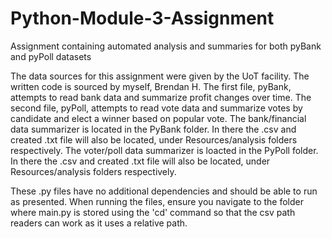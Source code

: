 # Python-Module-3-Assignment
Assignment containing automated analysis and summaries for both pyBank and pyPoll datasets

The data sources for this assignment were given by the UoT facility. The written code is sourced by myself, Brendan H.
The first file, pyBank, attempts to read bank data and summarize profit changes over time.
The second file, pyPoll, attempts to read vote data and summarize votes by candidate and elect a winner based on popular vote.
The bank/financial data summarizer is located in the PyBank folder. In there the .csv and created .txt file will also be located, under Resources/analysis folders respectively.
The voter/poll data summarizer is loacted in the PyPoll folder. In there the .csv and created .txt file will also be located, under Resources/analysis folders respectively.

These .py files have no additional dependencies and should be able to run as presented. When running the files, ensure you navigate to the folder where main.py is stored using the 'cd' command so that the csv path readers can work as it uses a relative path.